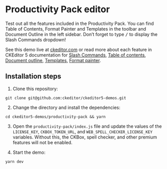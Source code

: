 # Productivity Pack editor

Test out all the features included in the Productivity Pack. You can find Table of Contents, Format Painter and Templates in the toolbar and Document Outline in the left sidebar.  Don’t forget to type <kbd>/</kbd> to display the Slash Commands dropdown!

See this demo live at [ckeditor.com](https://ckeditor.com/productivity-pack/#b-demo-editor) or read more about each feature in CKEditor 5 documentation for [Slash Commands](https://ckeditor.com/docs/ckeditor5/latest/features/slash-commands.html), [Table of contents](https://ckeditor.com/docs/ckeditor5/latest/features/table-of-contents.html), [Document outline](https://ckeditor.com/docs/ckeditor5/latest/features/document-outline.html), [Templates](https://ckeditor.com/docs/ckeditor5/latest/features/template.html), [Format painter](https://ckeditor.com/docs/ckeditor5/latest/features/format-painter.html).

## Installation steps

1. Clone this repository:

```shell
git clone git@github.com:ckeditor/ckeditor5-demos.git
```

2. Change the directory and install the dependencies:

```shell
cd ckeditor5-demos/productivity-pack && yarn
```

3. Open the `productivity-pack/index.js` file and update the values of the `LICENSE_KEY`, `CKBOX_TOKEN_URL`, and `WEB_SPELL_CHECKER_LICENSE_KEY` variables. Without this, the CKBox, spell checker, and other premium features will not be enabled.

4. Start the demo:

```shell
yarn dev
```
